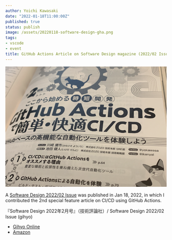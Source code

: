 ```yaml
---
author: Yoichi Kawasaki
date: "2022-01-18T11:00:00Z"
published: true
status: publish
image: /assets/20220118-software-design-gha.png
tags:
- vscode
- event
title: GitHub Actions Article on Software Design magazine (2022/02 Issue)
---
```


![](/assets/20220118-software-design-gha.png)

A [Software Design 2022/02 Issue](https://gihyo.jp/magazine/SD/archive/2022/202202) was published in Jan 18, 2022, in which I contributed the 2nd special feature article on CI/CD using GitHub Actions.

『Software Design 2022年2月号』（技術評論社）/ Software Design 2022/02 Issue (gihyo)
- [Gihyo Online](https://gihyo.jp/magazine/SD/archive/2022/202202)
- [Amazon](https://www.amazon.co.jp/gp/product/B09QKG3C1L/)
